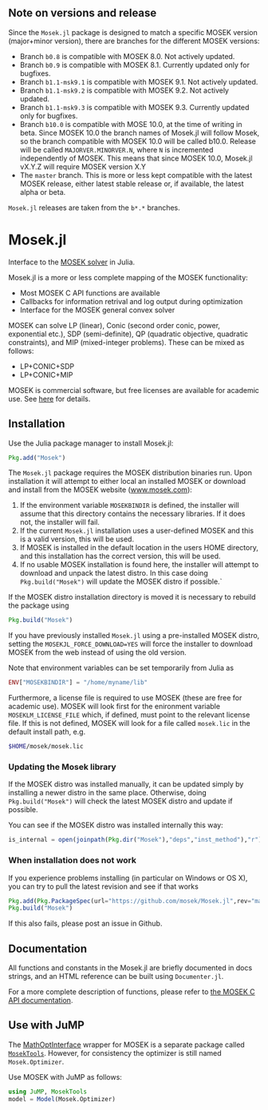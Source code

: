 ## Note on versions and release

Since the `Mosek.jl` package is designed to match a specific MOSEK version (major+minor version), there are branches for the different MOSEK versions:
- Branch `b0.8` is compatible with MOSEK 8.0. Not actively updated. 
- Branch `b0.9` is compatible with MOSEK 8.1. Currently updated only for bugfixes.
- Branch `b1.1-msk9.1` is compatible with MOSEK 9.1. Not actively updated.
- Branch `b1.1-msk9.2` is compatible with MOSEK 9.2. Not actively updated.
- Branch `b1.1-msk9.3` is compatible with MOSEK 9.3. Currently updated only for bugfixes.
- Branch `b10.0` is compatible with MOSE 10.0, at the time of writing in beta. Since MOSEK 10.0 the branch names of Mosek.jl will follow Mosek, so the branch compatible with MOSEK 10.0 will be called b10.0. Release will be called `MAJORVER.MINORVER.N`, where `N` is incremented independently of MOSEK. This means that since MOSEK 10.0, Mosek.jl vX.Y.Z will require MOSEK version X.Y
- The `master` branch. This is more or less kept compatible with the latest MOSEK release, either latest stable release or, if available, the latest alpha or beta.

`Mosek.jl` releases are taken from the `b*.*` branches.

# Mosek.jl

Interface to the [MOSEK solver](https://www.mosek.com) in Julia.

Mosek.jl is a more or less complete mapping of the MOSEK functionality:
- Most MOSEK C API functions are available
- Callbacks for information retrival and log output during optimization
- Interface for the MOSEK general convex solver

MOSEK can solve LP (linear), Conic (second order conic, power, exponential
etc.), SDP (semi-definite), QP (quadratic objective, quadratic constraints),
and MIP (mixed-integer problems). These can be mixed as follows:
- LP+CONIC+SDP
- LP+CONIC+MIP

MOSEK is commercial software, but free licenses are available for
academic use. See [here](http://mosek.com/products/academic-licenses/)
for details.

## Installation

Use the Julia package manager to install Mosek.jl:

```julia
Pkg.add("Mosek")
```

The `Mosek.jl` package requires the MOSEK distribution binaries run. Upon
installation it will attempt to either local an installed MOSEK or download and
install from the MOSEK website (www.mosek.com):

1. If the environment variable `MOSEKBINDIR` is defined, the installer will assume that this directory contains the necessary libraries. If it does not, the installer will fail.
2. If the current `Mosek.jl` installation uses a user-defined MOSEK and this is a valid version, this will be used.
3. If MOSEK is installed in the default location in the users HOME directory, and this installation has the correct version, this will be used.
4. If no usable MOSEK installation is found here, the installer will
   attempt to download and unpack the latest distro. In this case doing
   `Pkg.build("Mosek")` will update the MOSEK distro if possible.`

If the MOSEK distro installation directory is moved it is necessary to rebuild the package using
```julia
Pkg.build("Mosek")
```

If you have previously installed `Mosek.jl` using a pre-installed
MOSEK distro, setting the `MOSEKJL_FORCE_DOWNLOAD=YES` will force the
installer to download MOSEK from the web instead of using the old
version.

Note that environment variables can be set temporarily from Julia as
```julia
ENV["MOSEKBINDIR"] = "/home/myname/lib"
```

Furthermore, a license file is required to use MOSEK (these are
free for academic use). MOSEK will look first for the enironment
variable `MOSEKLM_LICENSE_FILE` which, if defined, must point to the relevant
license file. If this is not defined, MOSEK will look for a file
called `mosek.lic` in the default install path, e.g.


```sh
$HOME/mosek/mosek.lic
```

### Updating the Mosek library

If the MOSEK distro was installed manually, it can be updated simply
by installing a newer distro in the same place. Otherwise, doing
`Pkg.build("Mosek")` will check the latest MOSEK distro and update if
possible.

You can see if the MOSEK distro was installed internally this way:

```julia
is_internal = open(joinpath(Pkg.dir("Mosek"),"deps","inst_method"),"r") do f readstring(f) == "internal" end
```

### When installation does not work

If you experience problems installing (in particular on Windows or OS X), you can try to pull the latest revision and see if that works
```julia
Pkg.add(Pkg.PackageSpec(url="https://github.com/mosek/Mosek.jl",rev="master"))
Pkg.build("Mosek")
```

If this also fails, please post an issue in Github.

## Documentation

All functions and constants in the Mosek.jl are briefly documented in docs strings, and an HTML reference can be built using `Documenter.jl`.

For a more complete description of functions, please refer to
[the MOSEK C API documentation](https://www.mosek.com/documentation/).

## Use with JuMP

The [MathOptInterface](https://github.com/jump-dev/MathOptInterface.jl) wrapper
for MOSEK is a separate package called [`MosekTools`](https://github.com/jump-dev/MosekTools.jl).
However, for consistency the optimizer is still named `Mosek.Optimizer`.

Use MOSEK with JuMP as follows:
```julia
using JuMP, MosekTools
model = Model(Mosek.Optimizer)
```

